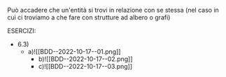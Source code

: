 Può accadere che un'entità si trovi in relazione con se stessa (nel caso in cui ci troviamo a che fare con strutture ad albero o grafi)

ESERCIZI:
- 6.3)
	- a)![[BDD--2022-10-17--01.png]]
	  - b)![[BDD--2022-10-17--02.png]]
	  - c)![[BDD--2022-10-17--03.png]]

